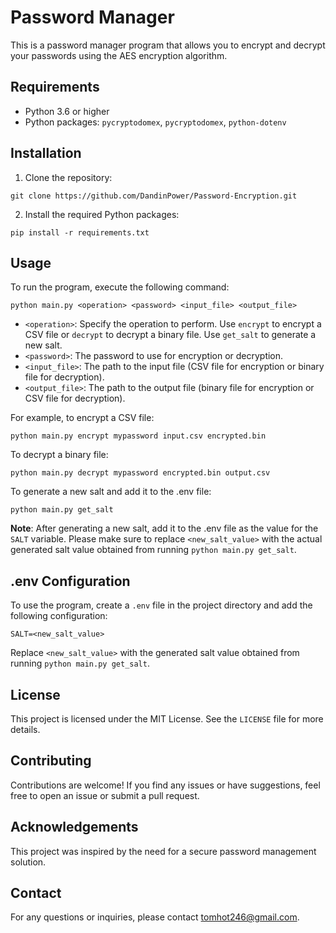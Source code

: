 # Password Manager

This is a password manager program that allows you to encrypt and decrypt your passwords using the AES encryption algorithm.

## Requirements

- Python 3.6 or higher
- Python packages: `pycryptodomex`, `pycryptodomex`, `python-dotenv`

## Installation

1. Clone the repository:

```shell
git clone https://github.com/DandinPower/Password-Encryption.git
```

2. Install the required Python packages:

```shell
pip install -r requirements.txt
```

## Usage

To run the program, execute the following command:

```shell
python main.py <operation> <password> <input_file> <output_file>
```

- `<operation>`: Specify the operation to perform. Use `encrypt` to encrypt a CSV file or `decrypt` to decrypt a binary file. Use `get_salt` to generate a new salt.
- `<password>`: The password to use for encryption or decryption.
- `<input_file>`: The path to the input file (CSV file for encryption or binary file for decryption).
- `<output_file>`: The path to the output file (binary file for encryption or CSV file for decryption).

For example, to encrypt a CSV file:

```shell
python main.py encrypt mypassword input.csv encrypted.bin
```

To decrypt a binary file:

```shell
python main.py decrypt mypassword encrypted.bin output.csv
```

To generate a new salt and add it to the .env file:

```shell
python main.py get_salt
```

**Note**: After generating a new salt, add it to the .env file as the value for the `SALT` variable. Please make sure to replace `<new_salt_value>` with the actual generated salt value obtained from running `python main.py get_salt`.

## .env Configuration

To use the program, create a `.env` file in the project directory and add the following configuration:

```
SALT=<new_salt_value>
```

Replace `<new_salt_value>` with the generated salt value obtained from running `python main.py get_salt`.

## License

This project is licensed under the MIT License. See the `LICENSE` file for more details.

## Contributing

Contributions are welcome! If you find any issues or have suggestions, feel free to open an issue or submit a pull request.

## Acknowledgements

This project was inspired by the need for a secure password management solution.

## Contact

For any questions or inquiries, please contact [tomhot246@gmail.com](mailto:tomhot246@gmail.com).